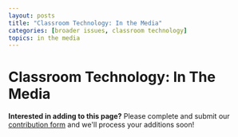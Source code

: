 ```yaml
---
layout: posts
title: "Classroom Technology: In the Media"
categories: [broader issues, classroom technology]
topics: in the media
---
```


# Classroom Technology: In The Media

__Interested in adding to this page?__ Please complete and submit our [contribution form](https://docs.google.com/forms/d/19Z8PwYZ-JQn_EIds5M3YfwgVGKJdTadeknPt770c8RU/viewform?usp=send_form) and we'll process your additions soon!
